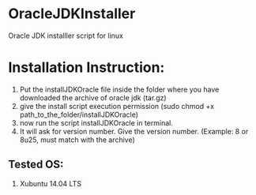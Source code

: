 OracleJDKInstaller
==================

Oracle JDK installler script for linux

Installation Instruction:
=========================

1. Put the installJDKOracle file inside the folder where you have downloaded the archive of oracle jdk (tar.gz)
2. give the install script execution permission (sudo chmod +x path_to_the_folder/installJDKOracle)
3. now run the script installJDKOracle in terminal.
4. It will ask for version number. Give the version number. (Example: 8 or 8u25, must match with the archive)


Tested OS:
----------
1. Xubuntu 14.04 LTS
